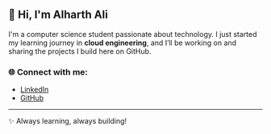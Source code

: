 ## 👋 Hi, I'm Alharth Ali  

I'm a computer science student passionate about technology. I just started my learning journey in **cloud engineering**, and I’ll be working on and sharing the projects I build here on GitHub.  

### 🌐 Connect with me:
- [LinkedIn](linkedin.com/in/alharth-ali-1784542b5)   
- [GitHub](https://github.com/AlharthAli)  

---
✨ Always learning, always building!
